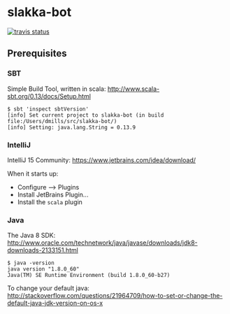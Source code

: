 # slakka-bot

[![travis status](https://travis-ci.org/dvmlls/slakka-bot.svg?branch=master)](https://travis-ci.org/dvmlls/slakka-bot)

## Prerequisites

### SBT

Simple Build Tool, written in scala: http://www.scala-sbt.org/0.13/docs/Setup.html

```
$ sbt 'inspect sbtVersion'
[info] Set current project to slakka-bot (in build file:/Users/dmills/src/slakka-bot/)
[info] Setting: java.lang.String = 0.13.9
```

### IntelliJ

IntelliJ 15 Community: https://www.jetbrains.com/idea/download/ 

When it starts up:
* Configure --> Plugins
* Install JetBrains Plugin...
* Install the `scala` plugin

### Java

The Java 8 SDK: http://www.oracle.com/technetwork/java/javase/downloads/jdk8-downloads-2133151.html

```
$ java -version
java version "1.8.0_60"
Java(TM) SE Runtime Environment (build 1.8.0_60-b27)
```

To change your default java: http://stackoverflow.com/questions/21964709/how-to-set-or-change-the-default-java-jdk-version-on-os-x

